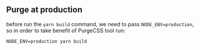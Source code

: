 ## Purge at production

before run the `yarn build` command, we need to pass `NODE_ENV=production`, so in order to take benefit of PurgeCSS tool run:

`NODE_ENV=production yarn build`
